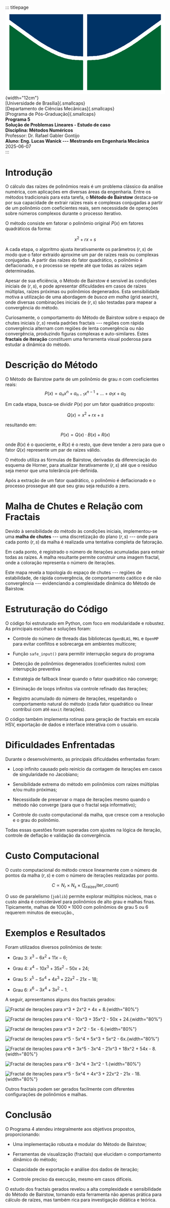 ::: titlepage
![image](img/unb_bandeira.png){width="12cm"}\
[Universidade de Brasília]{.smallcaps}\
[Departamento de Ciências Mecânicas]{.smallcaps}\
[Programa de Pós-Graduação]{.smallcaps}\
**Programa 5**\
**Solução de Problemas Lineares - Estudo de caso**\
**Disciplina: Métodos Numéricos**\
Professor: Dr. Rafael Gabler Gontijo\
**Aluno: Eng. Lucas Wanick --- Mestrando em Engenharia Mecânica**\
2025-06-07\
:::

# Introdução

O cálculo das raízes de polinômios reais é um problema clássico da
análise numérica, com aplicações em diversas áreas da engenharia. Entre
os métodos tradicionais para esta tarefa, o **Método de Bairstow**
destaca-se por sua capacidade de extrair raízes reais e complexas
conjugadas a partir de um polinômio com coeficientes reais, sem
necessidade de operações sobre números complexos durante o processo
iterativo.

O método consiste em fatorar o polinômio original $P(x)$ em fatores
quadráticos da forma:

$$x^2 + rx + s$$

A cada etapa, o algoritmo ajusta iterativamente os parâmetros $(r, s)$
de modo que o fator extraído aproxime um par de raízes reais ou
complexas conjugadas. A partir das raízes do fator quadrático, o
polinômio é deflacionado, e o processo se repete até que todas as raízes
sejam determinadas.

Apesar de sua eficiência, o Método de Bairstow é sensível às condições
iniciais de $(r, s)$, e pode apresentar dificuldades em casos de raízes
múltiplas, raízes próximas ou polinômios degenerados. Esta sensibilidade
motiva a utilização de uma abordagem de *busca em malha* (grid search),
onde diversas combinações iniciais de $(r, s)$ são testadas para mapear
a convergência do método.

Curiosamente, o comportamento do Método de Bairstow sobre o espaço de
chutes iniciais $(r, s)$ revela padrões fractais --- regiões com rápida
convergência alternam com regiões de lenta convergência ou não
convergência, produzindo figuras complexas e auto-similares. Estes
**fractais de iteração** constituem uma ferramenta visual poderosa para
estudar a dinâmica do método.

# Descrição do Método

O Método de Bairstow parte de um polinômio de grau $n$ com coeficientes
reais: $$P(x) = a_n x^n + a_{n-1} x^{n-1} + \ldots + a_1 x + a_0$$

Em cada etapa, busca-se dividir $P(x)$ por um fator quadrático proposto:

$$Q(x) = x^2 + rx + s$$

resultando em:

$$P(x) = Q(x) \cdot B(x) + R(x)$$

onde $B(x)$ é o quociente, e $R(x)$ é o resto, que deve tender a zero
para que o fator $Q(x)$ represente um par de raízes válido.

O método utiliza as fórmulas de Bairstow, derivadas da diferenciação do
esquema de Horner, para atualizar iterativamente $(r, s)$ até que o
resíduo seja menor que uma tolerância pré-definida.

Após a extração de um fator quadrático, o polinômio é deflacionado e o
processo prossegue até que seu grau seja reduzido a zero.

# Malha de Chutes e Relação com Fractais

Devido à sensibilidade do método às condições iniciais, implementou-se
uma **malha de chutes** --- uma discretização do plano $(r, s)$ --- onde
para cada ponto $(r, s)$ da malha é realizada uma tentativa completa de
fatoração.

Em cada ponto, é registrado o número de iterações acumuladas para
extrair todas as raízes. A malha resultante permite construir uma imagem
fractal, onde a coloração representa o número de iterações.

Este mapa revela a topologia do espaço de chutes --- regiões de
estabilidade, de rápida convergência, de comportamento caótico e de não
convergência --- evidenciando a complexidade dinâmica do Método de
Bairstow.

# Estruturação do Código

O código foi estruturado em Python, com foco em modularidade e robustez.
As principais escolhas e soluções foram:

- Controle do número de threads das bibliotecas `OpenBLAS`, `MKL` e
  `OpenMP` para evitar conflitos e sobrecarga em ambientes multicore;

- Função `safe_input()` para permitir interrupção segura do programa

- Detecção de polinômios degenerados (coeficientes nulos) com
  interrupção preventiva

- Estratégia de fallback linear quando o fator quadrático não converge;

- Eliminação de loops infinitos via controle refinado das iterações;

- Registro acumulado do número de iterações, respeitando o comportamento
  natural do método (cada fator quadrático ou linear contribui com até
  `maxit` iterações).

O código também implementa rotinas para geração de fractais em escala
HSV, exportação de dados e interface interativa com o usuário.

# Dificuldades Enfrentadas

Durante o desenvolvimento, as principais dificuldades enfrentadas foram:

- Loop infinito causado pelo reinício da contagem de iterações em casos
  de singularidade no Jacobiano;

- Sensibilidade extrema do método em polinômios com raízes múltiplas
  e/ou muito próximas;

- Necessidade de preservar o mapa de iterações mesmo quando o método não
  converge (para que o fractal seja informativo);

- Controle do custo computacional da malha, que cresce com a resolução e
  o grau do polinômio.

Todas essas questões foram superadas com ajustes na lógica de iteração,
controle de deflação e validação da convergência.

# Custo Computacional

O custo computacional do método cresce linearmente com o número de
pontos da malha $(r,s)$ e com o número de iterações realizadas por
ponto.

$$C \propto N_r \times N_s \times \left(\sum_{\text{raízes}} \text{iter\_count}\right)$$

O uso de paralelismo (`joblib`) permite explorar múltiplos núcleos, mas
o custo ainda é considerável para polinômios de alto grau e malhas
finas. Tipicamente, malhas de $1000 \times 1000$ com polinômios de grau
$5$ ou $6$ requerem minutos de execução.,

# Exemplos e Resultados

Foram utilizados diversos polinômios de teste:

- Grau 3: $x^3 - 6x^2 + 11x - 6$;

- Grau 4: $x^4 - 10x^3 + 35x^2 - 50x + 24$;

- Grau 5: $x^5 - 5x^4 + 4x^3 + 22x^2 - 21x - 18$;

- Grau 6: $x^6 - 3x^4 + 3x^2 - 1$.

A seguir, apresentamos alguns dos fractais gerados:

![Fractal de iterações para
$x^3 + 2x^2 + 4x + 8$.](img/f4.png){width="80%"}

![Fractal de iterações para
$x^4 - 10x^3 + 35x^2 - 50x + 24$.](img/f6.png){width="80%"}

![Fractal de iterações para
$x^3 + 2x^2 - 5x - 6$.](img/f7.png){width="80%"}

![Fractal de iterações para
$x^5 - 5x^4 + 5x^3 + 5x^2 - 6x$.](img/f9.png){width="80%"}

![Fractal de iterações para
$x^6 + 3x^5 - 3x^4 - 21x^3 + 18x^2 + 54x - 8$.](img/f10.png){width="80%"}

![Fractal de iterações para
$x^6 - 3x^4 + 3x^2 - 1$.](img/f11.png){width="80%"}

![Fractal de iterações para
$x^5 - 5x^4 + 4x^3 + 22x^2 - 21x - 18$.](img/f13.png){width="80%"}

Outros fractais podem ser gerados facilmente com diferentes
configurações de polinômios e malhas.

# Conclusão

O Programa 4 atendeu integralmente aos objetivos propostos,
proporcionando:

- Uma implementação robusta e modular do Método de Bairstow;

- Ferramentas de visualização (fractais) que elucidam o comportamento
  dinâmico do método;

- Capacidade de exportação e análise dos dados de iteração;

- Controle preciso da execução, mesmo em casos difíceis.

O estudo dos fractais gerados revelou a alta complexidade e
sensibilidade do Método de Bairstow, tornando esta ferramenta não apenas
prática para cálculo de raízes, mas também rica para investigação
didática e teórica.
